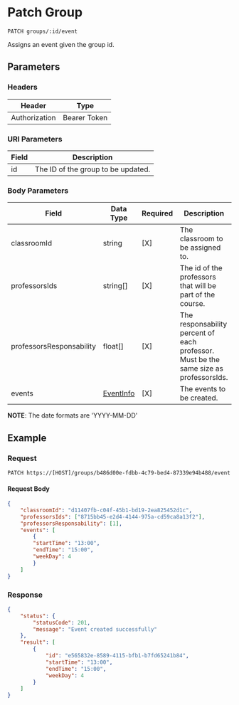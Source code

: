 # Patch Group

    PATCH groups/:id/event
    
Assigns an event given the group id. 

## Parameters

### Headers
Header | Type
--- | ---
Authorization | Bearer Token

### URI Parameters
Field | Description
--- | ---
id | The ID of the group to be updated.

### Body Parameters

Field | Data Type | Required | Description
--- | --- | --- | ---
classroomId | string | [X] | The classroom to be assigned to.
professorsIds | string[] | [X] | The id of the professors that will be part of the course.
professorsResponsability | float[] | [X] | The responsability percent of each professor. Must be the same size as professorsIds.
events | [EventInfo][] | [X] | The events to be created.

**NOTE**: The date formats are 'YYYY-MM-DD'

## Example
### Request

    PATCH https://[HOST]/groups/b486d00e-fdbb-4c79-bed4-87339e94b488/event

#### Request Body    
```json
{
    "classroomId": "d11407fb-c04f-45b1-bd19-2ea825452d1c",
    "professorsIds": ["8715bb45-e2d4-4144-975a-cd59ca8a13f2"],
    "professorsResponsability": [1],
    "events": [
        {
        "startTime": "13:00",
        "endTime": "15:00",
        "weekDay": 4
        }
    ]
}
```

### Response
``` json
{
    "status": {
        "statusCode": 201,
        "message": "Event created successfully"
    },
    "result": [
        {
            "id": "e565832e-8589-4115-bfb1-b7fd65241b84",
            "startTime": "13:00",
            "endTime": "15:00",
            "weekDay": 4
        }
    ]
}
```
[EventInfo]: /server/api-docs/events/EventInfo.md